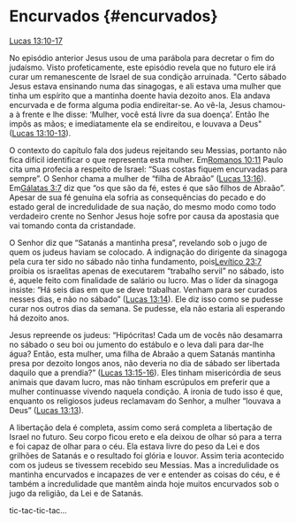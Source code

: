 # **Encurvados** {#encurvados}

[Lucas 13:10-17](http://bibliaonline.com.br/acf/lc/13/10-17)

No episódio anterior Jesus usou de uma parábola para decretar o fim do judaísmo. Visto profeticamente, este episódio revela que no futuro ele irá curar um remanescente de Israel de sua condição arruinada. &quot;Certo sábado Jesus estava ensinando numa das sinagogas, e ali estava uma mulher que tinha um espírito que a mantinha doente havia dezoito anos. Ela andava encurvada e de forma alguma podia endireitar-se. Ao vê-la, Jesus chamou-a à frente e lhe disse: ‘Mulher, você está livre da sua doença’. Então lhe impôs as mãos; e imediatamente ela se endireitou, e louvava a Deus&quot; ([Lucas 13:10-13](http://bibliaonline.com.br/acf/lc/13/10-13)).

O contexto do capítulo fala dos judeus rejeitando seu Messias, portanto não fica difícil identificar o que representa esta mulher. Em[Romanos 10:11](http://bibliaonline.com.br/acf/rm/10/11) Paulo cita uma profecia a respeito de Israel: “Suas costas fiquem encurvadas para sempre”. O Senhor chama a mulher de “filha de Abraão” ([Lucas 13:16](http://bibliaonline.com.br/acf/lc/13/16)). Em[Gálatas 3:7](http://bibliaonline.com.br/acf/gl/3/7) diz que “os que são da fé, estes é que são filhos de Abraão”. Apesar de sua fé genuína ela sofria as consequências do pecado e do estado geral de incredulidade de sua nação, do mesmo modo como todo verdadeiro crente no Senhor Jesus hoje sofre por causa da apostasia que vai tomando conta da cristandade.

O Senhor diz que “Satanás a mantinha presa”, revelando sob o jugo de quem os judeus haviam se colocado. A indignação do dirigente da sinagoga pela cura ter sido no sábado não tinha fundamento, pois[Levítico 23:7](http://bibliaonline.com.br/acf/lv/23/7) proibia os israelitas apenas de executarem “trabalho servil” no sábado, isto é, aquele feito com finalidade de salário ou lucro. Mas o líder da sinagoga insiste: “Há seis dias em que se deve trabalhar. Venham para ser curados nesses dias, e não no sábado” ([Lucas 13:14](http://bibliaonline.com.br/acf/lc/13/14)). Ele diz isso como se pudesse curar nos outros dias da semana. Se pudesse, ela não estaria ali esperando há dezoito anos.

Jesus repreende os judeus: “Hipócritas! Cada um de vocês não desamarra no sábado o seu boi ou jumento do estábulo e o leva dali para dar-lhe água? Então, esta mulher, uma filha de Abraão a quem Satanás mantinha presa por dezoito longos anos, não deveria no dia de sábado ser libertada daquilo que a prendia?” ([Lucas 13:15-16](http://bibliaonline.com.br/acf/lc/13/15-16)). Eles tinham misericórdia de seus animais que davam lucro, mas não tinham escrúpulos em preferir que a mulher continuasse vivendo naquela condição. A ironia de tudo isso é que, enquanto os religiosos judeus reclamavam do Senhor, a mulher “louvava a Deus” ([Lucas 13:13](http://bibliaonline.com.br/acf/lc/13/13)).

A libertação dela é completa, assim como será completa a libertação de Israel no futuro. Seu corpo ficou ereto e ela deixou de olhar só para a terra e foi capaz de olhar para o céu. Ela estava livre do peso da Lei e dos grilhões de Satanás e o resultado foi glória e louvor. Assim teria acontecido com os judeus se tivessem recebido seu Messias. Mas a incredulidade os mantinha encurvados e incapazes de ver e entender as coisas do céu, e é também a incredulidade que mantêm ainda hoje muitos encurvados sob o jugo da religião, da Lei e de Satanás.

tic-tac-tic-tac...